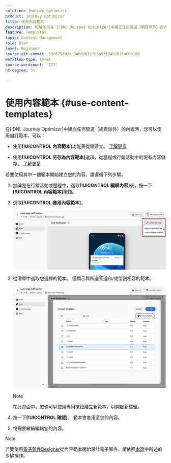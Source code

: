 ```yaml
---
solution: Journey Optimizer
product: journey optimizer
title: 使用內容範本
description: 瞭解如何在 [!DNL Journey Optimizer]中建立任何管道（網頁除外）的內容時，使用內容範本
feature: Templates
topic: Content Management
role: User
level: Beginner
source-git-commit: 59c675dd2ac94b6967cfb3a93f74b2016a090190
workflow-type: tm+mt
source-wordcount: '177'
ht-degree: 5%

---
```



# 使用內容範本 {#use-content-templates}

在[!DNL Journey Optimizer]中建立任何管道（網頁除外）的內容時，您可以使用自訂範本，可以：

* 使用&#x200B;**[!UICONTROL 內容範本]**&#x200B;功能表從頭建立。 [了解更多](#create-template-from-scratch)

* 使用&#x200B;**[!UICONTROL 另存為內容範本]**&#x200B;選項，從歷程或行銷活動中的現有內容儲存。 [了解更多](#save-as-template)

若要使用其中一個範本開始建立您的內容，請遵循下列步驟。

1. 無論是在行銷活動或歷程中，選取&#x200B;**[!UICONTROL 編輯內容]**&#x200B;後，按一下&#x200B;**[!UICONTROL 內容範本]**&#x200B;按鈕。

1. 選取&#x200B;**[!UICONTROL 套用內容範本]**。

   ![](assets/content-template-button.png)

1. 從清單中選取您選擇的範本。 僅顯示與所選管道和/或型別相容的範本。

   ![](assets/content-template-select.png)

   >[!NOTE]
   >
   >在此畫面中，您也可以使用專用按鈕建立新範本，以開啟新標籤。

1. 按一下&#x200B;**[!UICONTROL 確認]**。 範本會套用至您的內容。

1. 視需要繼續編輯您的內容。

>[!NOTE]
>
>若要使用[電子郵件Designer](../email/get-started-email-design.md)從內容範本開始設計電子郵件，請依照[本節](../email/use-email-templates.md)中所述的步驟操作。
